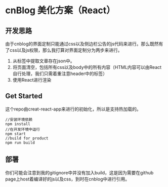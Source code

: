 # cnBlog 美化方案（React）
## 开发思路
由于cnblog的界面定制只能通过css以及侧边栏公告的js代码来进行。那么既然有了css以及js权限，那么我打算对界面定制分为两步来进行。
1. 从标签中提取文章存在json中。
2. 将页面清空，包括所有css以及body中的所有内容（HTML内容可以由React自行处理，我们只需着重注意header中的标签）
3. 使用React进行渲染

## Get Started
这个repo由creat-react-app来进行的初始化，所以是支持热加载的。
```
//安装环境依赖
npm install
//在开发环境中运行
npm start
//build for product
npm run build
```
## 部署
你们可能会注意到我的gitignore中并没有加入build，这是因为需要在github page上host着编译好的js以及css，到时在cnblog中进行引用。
